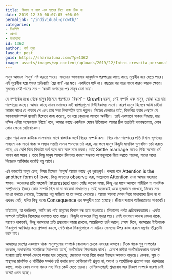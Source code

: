 ```yaml
---
title: বিকাশ না হলে এক ছাদের নিচে থাকা ঠিক না
date: 2019-12-30 00:07:05 +06:00
permalink: "/individual-growth/"
categories:
- দিনলিপি
- প্রেরণা
- মাথাব্যাথা
id: 1362
author: শর্মা লুনা
layout: post
guid: https://sharmaluna.com/?p=1362
image: assets/images/wp-content/uploads/2019/12/Intro-crescita-personale.jpg
---
```


মানুষ আসলে ‘মানুষ’ নষ্ট করতে পারে। সবচেয়ে ভালবাসার মানুষটাও পরষ্পরের কাছে কাছে মূল্যহীন হয়ে যেতে পারে। এই মূল্যহীন হয়ে পড়ার প্রক্রিয়াটা ‘স্লো বার্ন’ এর মত। একদিনে ঘটে না। বছরের পর বছর লাগে কারও কারও ক্ষেত্রে। সুমনের সেই গানের মত – ‘কতটা অপচয়ের পর মানুষ চেনা যায়’।

যে সম্পর্কের মধ্যে থেকে মানুষ হিসেবে পরষ্পরের ‘বিকাশ’ – Growth হয়না, সেই সম্পর্ক এবং মানুষ, বোঝা হয়ে যায় পরষ্পরের কাছে। আমার কাছে মানব সমাজের এই ব্যাপারগুলো বিভীষিকাময় লাগে। কারণ মানুষ হিসেবে আমি চাইনা আমার সাথে যে <span class="text_exposed_show">থাকবে সে এবং তার সত্তা বিকাশহীন হয়ে পড়ুক। নিজের বেলায়ও তাই, বিকশিত হবার পেছনে যে ভালবাসা/সম্পর্ক জ্বালানি হিসেবে কাজ করেনা, তা বয়ে বেড়ানো আসলে অর্থহীন। তাই একসাথে থাকার সিদ্ধান্ত, যার দক্ষিন এশিয় সংস্করণকে ‘বিয়ে’ বলে, আমার কাছে একদিকে যেমন ইতিবাচক আবার ঠিক ততটাই দায়বদ্ধতাময়, কোন কোন ক্ষেত্রে নেতিবাচকও।</span>

<div class="text_exposed_show">প্রেমে পড়া এবং কাউকে ভালবাসার সাথে বাস্তবিক অর্থে বিয়ের সম্পর্ক কম। বিয়ে মানে পরষ্পরের প্রতি বিশ্বাস স্থাপনের মাধ্যমে এক সাথে থাকা ও সন্তান সন্ততি লালন পালনের চর্চা করা, এর ফলে মানুষ কিছুটা মানবিক গুনাবলিও চর্চা করতে পারে, এর বেশি বিয়ে বিষয়টা অর্থ বহন করে বলে মনে হয়না। তাই Settle marriage করেও দিব্বি সংসার ধর্ম পালন করা সম্ভব । তবে কিছু মানুষ আসলে জিনগত কারণে সম্ভবত আগান্তুককে বিয়ে করতে পারেনা, যাদের মধ্যে নিজেকে আবিষ্কার করেছি বহু আগে।

এই কারণেই মানুষ চেনা, বিষয় হিসেবে ‘মানুষ’ আমার কাছে খুব গুরূত্বপূর্ন। কথায় বলে Attention is the another form of love. কিন্তু অন্যদের observe করা, ভাল্লাগলে Attention দেয়া আমার সহজাত স্বভাব। অনেকের প্রতি সহজেই interested হয়েও গেছি অনেক সময়, কিন্তু এর সাথে আসলে শারীরিক ও মানসিক সম্প্রীক্ততার ইচ্ছের কোন সম্পর্ক ছিল না বা থাকেনা সাধারণত। তাই অনেকেই একে ভুলভাবে দেখেছে, নিজের মত ব্যাখ্যা করতে পেরেছে, ইচ্ছেমত গল্প সাজিয়ে যা তা বলতে পেরেছে। আমার অবশ্য সেসব নিয়ে মাথাব্যাথা ছিল না বা এখনও নেই, যদিও কিছু বাজে Consequence এর সম্মুখীন হতে হয়েছে। জীবনে খারাপ অভিজ্ঞতাতো থাকবেই।

যাইহোক, যা বলছিলাম, আমি ভয় পাই মানুষের বিকাশ বন্ধ হয়ে যাওয়াতে। বিকাশের পথটা প্রতিবন্ধকতাময়। একটা সম্পর্কে প্রতিদিন নিজেদের ভাংগতে হতে পারে। কিছুটা ভাস্করের শিল্প গড়ার মত। সেই ভাংগনে আনন্দ যেমন থাকে, যন্ত্রনাও থাকবেই, কিন্তু পরষ্পরের প্রতি শ্রদ্ধাবোধ বজায় রাখলে, আন্তরিকতা চর্চা করলে, স্পেস দিলে, পরষ্পরের ইতিবাচক দিকগুলো আবিষ্কার করে প্রশংসা করলে, নেতিবাচক দিকগুলোকে না এড়িয়ে সেসবের উপর কাজ করলে যন্ত্রণার তীব্রতাটা কমে যায়।

আমাদের দেশের একসাথে থাকা মানুষগুলোর সম্পর্কে বেনোজল ঢোকে এসবের অভাবে। টিকে থাকে শুধু সম্পর্কের কংকাল, তথাকথিত সামাজিক নিরাপত্তার স্বার্থে, অর্থনৈতিক নিরাপত্তার স্বার্থে। এদেশে নারীরা অর্থনৈতিকভাবে স্বাবলম্বী হওয়ায় তাই সম্পর্ক ভেংগে যাবার হার বেড়েছে, মেয়েদের মধ্যে বিয়ে করার ইচ্ছের অভাবও বাড়ছে। কেননা, সুস্থ ও স্বাস্থ্যকর মানসিক ও শারীরিক সম্পর্ক চর্চা করার জন্য বেশিরভাগই প্রস্তুত না, অযথা ও অযৌক্তিক প্রত্যাশা করে পরষ্পরের কাছে, অথচ কোন ভাংগা গড়ার মধ্য দিয়ে কেউ যেতে চায়না। বেশিরভাগেরই শ্রদ্ধাবোধ আর বিকাশ সম্পর্কে ধারণা নেই বলেই এমন হচ্ছে।

</div>
